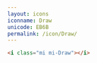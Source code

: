```yaml
---
layout: icons
iconname: Draw
unicode: EB6B
permalink: /icon/Draw/
---
```


``` html
<i class="mi mi-Draw"></i>
```
